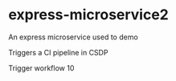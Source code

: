 # express-microservice2
An express microservice used to demo

Triggers a CI pipeline in CSDP

Trigger workflow 10
